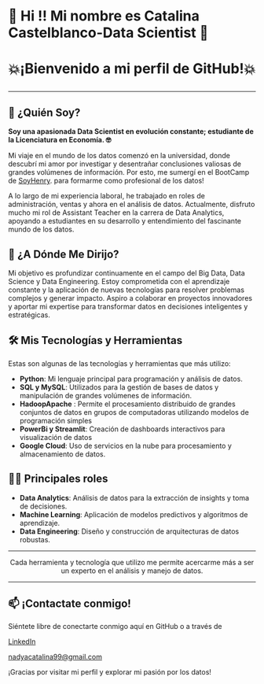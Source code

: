 # 👋 Hi !! Mi nombre es Catalina Castelblanco-Data Scientist 👋
# <p align="center">💥¡Bienvenido a mi perfil de GitHub!💥</p>

---

## 🚀 ¿Quién Soy?

**Soy una apasionada Data Scientist en evolución constante; estudiante de la Licenciatura en Economía. 🤓**

Mi viaje en el mundo de los datos comenzó en la universidad, donde descubrí mi amor por investigar y desentrañar conclusiones valiosas de grandes volúmenes de información. Por esto, me sumergí en el BootCamp de [SoyHenry](https://www.soyhenry.com/). para formarme como profesional de los datos!

A lo largo de mi experiencia laboral, he trabajado en roles de administración, ventas y ahora en el análisis de datos. 
Actualmente, disfruto mucho mi rol de Assistant Teacher en la carrera de Data Analytics, apoyando a estudiantes en su desarrollo y entendimiento del fascinante mundo de los datos.

## 🌟 ¿A Dónde Me Dirijo?

Mi objetivo es profundizar continuamente en el campo del Big Data, Data Science y Data Engineering. Estoy comprometida con el aprendizaje constante y la aplicación de nuevas tecnologías para resolver problemas complejos y generar impacto. Aspiro a colaborar en proyectos innovadores y aportar mi expertise para transformar datos en decisiones inteligentes y estratégicas.


## 🛠 Mis Tecnologías y Herramientas

Estas son algunas de las tecnologías y herramientas que más utilizo:

- **Python**: Mi lenguaje principal para programación y análisis de datos.
- **SQL y MySQL**: Utilizados para la gestión de bases de datos y manipulación de grandes volúmenes de información.
- **HadoopApache** : Permite el procesamiento distribuido de grandes conjuntos de datos en grupos de computadoras utilizando modelos de programación simples
- **PowerBi y Streamlit**: Creación de dashboards interactivos para visualización de datos
- **Google Cloud**: Uso de servicios en la nube para procesamiento y almacenamiento de datos.

## 👩‍💻 Principales roles
- **Data Analytics**: Análisis de datos para la extracción de insights y toma de decisiones.
- **Machine Learning**: Aplicación de modelos predictivos y algoritmos de aprendizaje.
- **Data Engineering**: Diseño y construcción de arquitecturas de datos robustas.

---

<p align="center">Cada herramienta y tecnología que utilizo me permite acercarme más a ser un experto en el análisis y manejo de datos.</p>

---

## 📫 ¡Contactate conmigo!

Siéntete libre de conectarte conmigo aquí en GitHub o a través de

[LinkedIn](https://www.linkedin.com/in/catalina-castelblanco/) 

nadyacatalina99@gmail.com

¡Gracias por visitar mi perfil y explorar mi pasión por los datos!

<!---
Cata09Castelblanco/Cata09Castelblanco is a ✨ special ✨ repository because its `README.md` (this file) appears on your GitHub profile.
You can click the Preview link to take a look at your changes.
--->
